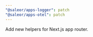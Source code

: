 ```yaml
---
"@saleor/apps-logger": patch
"@saleor/apps-otel": patch
---
```


Add new helpers for Next.js app router.
